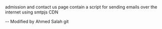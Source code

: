 admission and contact us page contain a script for sending emails over the internet using smtpjs CDN

-- Modified by Ahmed Salah
git 